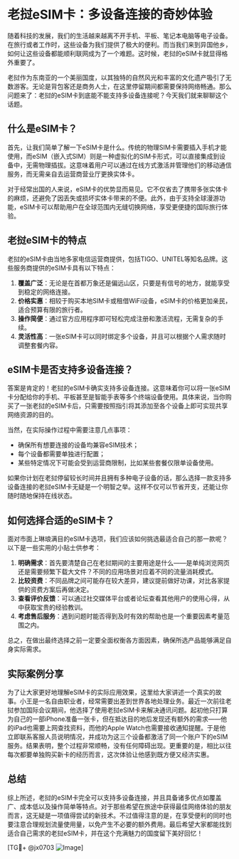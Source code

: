 # 老挝eSIM卡：多设备连接的奇妙体验

随着科技的发展，我们的生活越来越离不开手机、平板、笔记本电脑等电子设备。在旅行或者工作时，这些设备为我们提供了极大的便利。而当我们来到异国他乡，如何让这些设备都能顺利联网成为了一个难题。这时候，老挝的eSIM卡就显得格外重要了。

老挝作为东南亚的一个美丽国度，以其独特的自然风光和丰富的文化遗产吸引了无数游客。无论是背包客还是商务人士，在这里停留期间都需要保持网络畅通。那么问题来了：老挝的eSIM卡到底能不能支持多设备连接呢？今天我们就来聊聊这个话题。

## 什么是eSIM卡？

首先，让我们简单了解一下eSIM卡是什么。传统的物理SIM卡需要插入手机才能使用，而eSIM（嵌入式SIM）则是一种虚拟化的SIM卡形式，可以直接集成到设备中，无需物理插拔。这意味着用户可以通过在线方式激活并管理他们的移动通信服务，而无需亲自去运营商营业厅更换实体卡。

对于经常出国的人来说，eSIM卡的优势显而易见。它不仅省去了携带多张实体卡的麻烦，还避免了因丢失或损坏实体卡带来的不便。此外，由于支持全球漫游功能，eSIM卡可以帮助用户在全球范围内无缝切换网络，享受更便捷的国际旅行体验。

## 老挝eSIM卡的特点

老挝的eSIM卡由当地多家电信运营商提供，包括TIGO、UNITEL等知名品牌。这些服务商提供的eSIM卡具有以下特点：

1. **覆盖广泛**：无论是在首都万象还是偏远山区，只要是有信号的地方，就能享受到稳定的网络连接。
2. **价格实惠**：相较于购买本地SIM卡或租借WiFi设备，eSIM卡的价格更加亲民，适合预算有限的旅行者。
3. **操作简便**：通过官方应用程序即可轻松完成注册和激活流程，无需复杂的手续。
4. **灵活性高**：一张eSIM卡可以同时绑定多个设备，并且可以根据个人需求随时调整套餐内容。

## eSIM卡是否支持多设备连接？

答案是肯定的！老挝的eSIM卡确实支持多设备连接。这意味着你可以将一张eSIM卡分配给你的手机、平板甚至是智能手表等多个终端设备使用。具体来说，当你购买了一张老挝的eSIM卡后，只需要按照指引将其添加至各个设备上即可实现共享网络资源的目的。

当然，在实际操作过程中需要注意几点事项：
- 确保所有想要连接的设备均兼容eSIM技术；
- 每个设备都需要单独进行配置；
- 某些特定情况下可能会受到运营商限制，比如某些套餐仅限单设备使用。

如果你计划在老挝停留较长时间并且拥有多种电子设备的话，那么选择一款支持多设备连接的老挝eSIM卡无疑是一个明智之举。这样不仅可以节省开支，还能让你随时随地保持在线状态。

## 如何选择合适的eSIM卡？

面对市面上琳琅满目的eSIM卡选项，我们应该如何挑选最适合自己的那一款呢？以下是一些实用的小贴士供参考：

1. **明确需求**：首先要清楚自己在老挝期间的主要用途是什么——是单纯浏览网页还是需要频繁下载大文件？不同的应用场景对应着不同的流量消耗模式。
2. **比较资费**：不同品牌之间可能存在较大差异，建议提前做好功课，对比各家提供的资费方案后再做决定。
3. **查看评价反馈**：可以通过社交媒体平台或者论坛查看其他用户的使用心得，从中获取宝贵的经验教训。
4. **考虑售后服务**：遇到问题时能否得到及时有效的帮助也是一个重要因素考量范围之内。

总之，在做出最终选择之前一定要全面权衡各方面因素，确保所选产品能够满足自身实际需求。

## 实际案例分享

为了让大家更好地理解eSIM卡的实际应用效果，这里给大家讲述一个真实的故事。小王是一名自由职业者，经常需要出差到世界各地处理业务。最近一次前往老挝参加国际会议期间，他选择了使用老挝eSIM卡来解决通讯问题。起初他只打算为自己的一部iPhone准备一张卡，但在抵达目的地后发现还有额外的需求——他的iPad也需要上网查找资料，而他的Apple Watch也需要接收通知提醒。于是他立即联系客服人员说明情况，并成功为这三个设备都激活了同一个账户下的eSIM服务。结果表明，整个过程非常顺畅，没有任何障碍出现。更重要的是，相比以往每次都要单独购买新卡的经历而言，这次体验让他感到既方便又经济实惠。

## 总结

综上所述，老挝的eSIM卡完全可以支持多设备连接，并且具备诸多优点如覆盖广、成本低以及操作简单等特点。对于那些希望在旅途中获得最佳网络体验的朋友而言，这无疑是一项值得尝试的新技术。不过值得注意的是，在享受便利的同时也要注意合理规划流量使用量，以免产生不必要的额外费用。最后希望大家都能找到适合自己需求的老挝eSIM卡，并在这个充满魅力的国度留下美好回忆！

[TG💪+ @jx0703 ![Image](https://github.com/user-attachments/assets/dbca1d08-cadb-493c-b0ec-ad6f7a83f270)]